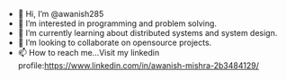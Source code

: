 - 👋 Hi, I’m @awanish285
- 👀 I’m interested in programming and problem solving.
- 🌱 I’m currently learning about distributed systems and system design.
- 💞️ I’m looking to collaborate on opensource projects.
- 📫 How to reach me...Visit my linkedin profile:https://www.linkedin.com/in/awanish-mishra-2b3484129/

<!---
awanish285/awanish285 is a ✨ special ✨ repository because its `README.md` (this file) appears on your GitHub profile.
You can click the Preview link to take a look at your changes.
--->
